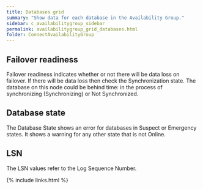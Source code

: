 ```yaml
---
title: Databases grid
summary: "Show data for each database in the Availability Group."
sidebar: c_availabilitygroup_sidebar
permalink: availabilitygroup_grid_databases.html
folder: ConnectAvailabilityGroup
---
```






## Failover readiness

Failover readiness indicates whether or not there will be data loss on failover. If there will be data loss then check the Synchronization state. The database on this node could be behind time: in the process of synchronizing (Synchronizing) or Not Synchronized.

## Database state

The Database State shows an error for databases in Suspect or Emergency states. It shows a warning for any other state that is not Online.


## LSN

The LSN values refer to the Log Sequence Number.


{% include links.html %}
